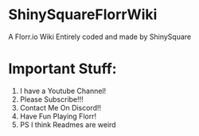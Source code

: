 # ShinySquareFlorrWiki
A Florr.io Wiki
Entirely coded and made by ShinySquare
# Important Stuff:
1. I have a Youtube Channel!
2. Please Subscribe!!!
3. Contact Me On Discord!!
4. Have Fun Playing Florr!
5. PS I think Readmes are weird

